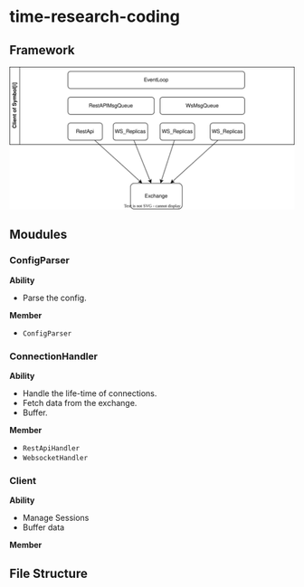 # time-research-coding

## Framework

![framework](./docs/framework.svg)

## Moudules

### ConfigParser

**Ability**

- Parse the config.

**Member**

- `ConfigParser`

### ConnectionHandler

**Ability**

- Handle the life-time of connections.
- Fetch data from the exchange.
- Buffer.

**Member**

- `RestApiHandler`
- `WebsocketHandler`

### Client

**Ability**

- Manage Sessions
- Buffer data

**Member**

## File Structure

```c++

```
